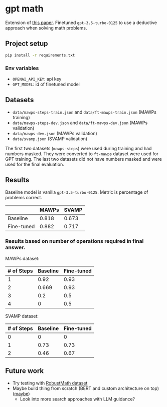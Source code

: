 # gpt math

Extension of [this paper](https://arxiv.org/abs/2203.10316). Finetuned `gpt-3.5-turbo-0125` to use a deductive approach when solving math problems.

## Project setup

```bash
pip install -r requirements.txt
```

### Env variables

- `OPENAI_API_KEY`: api key
- `GPT_MODEL`: id of finetuned model

## Datasets

- `data/mawps-steps-train.json` and `data/ft-mawps-train.json` (MAWPs training)
- `data/mawps-steps-dev.json` and `data/ft-mawps-dev.json` (MAWPs validation)
- `data/mawps-dev.json` (MAWPs validation)
- `data/svamp.json` (SVAMP validation)

The first two datasets (`mawps-steps`) were used during training and had numbers masked. They were converted to `ft-mawps` dataset were used for GPT training. The last two datasets did not have numbers masked and were used for the final evaluation.


## Results

Baseline model is vanilla `gpt-3.5-turbo-0125`. Metric is percentage of problems correct.

|            | MAWPs | SVAMP |
| ---------- | ----- | ----- |
| Baseline   | 0.818 | 0.673 |
| Fine-tuned | 0.882 | 0.717 |

### Results based on number of operations required in final answer.

MAWPs dataset:

| # of Steps | Baseline | Fine-tuned |
| ---------- | -------- | ---------- |
| 1          | 0.92     | 0.93       |
| 2          | 0.669    | 0.93       |
| 3          | 0.2      | 0.5        |
| 4          | 0        | 0.5        |

SVAMP dataset:

| # of Steps | Baseline | Fine-tuned |
| ---------- | -------- | ---------- |
| 0          | 0        | 0          |
| 1          | 0.73     | 0.73       |
| 2          | 0.46     | 0.67       |


## Future work

- Try testing with [RobustMath dataset](https://github.com/zhouzihao501/MathAttack)
- Maybe build thing from scratch (BERT and custom architecture on top) ([maybe](https://arxiv.org/abs/2203.10316v4))
    - Look into more search approaches with LLM guidance?